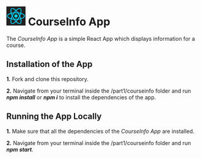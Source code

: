 <h1>
<img src="https://raw.githubusercontent.com/katerina-tziala/fullstackopen2019/master/documentation_images/react_logo.png" alt="react logo" width="50" height="50">
CourseInfo App<br/>
</h1>

The *CourseInfo App* is a simple React App which displays information for a course.

## Installation of the App
**1.** Fork and clone this repository.

**2.** Navigate from your terminal inside the /part1/courseinfo folder and run ***npm install*** or ***npm i*** to install the dependencies of the app.

## Running the App Locally
**1.** Make sure that all the dependencies of the *CourseInfo App* are installed.

**2.** Navigate from your terminal inside the /part1/courseinfo folder and run ***npm start***.
